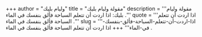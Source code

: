 +++
author = "وليام بليك"
title = "مقولة وليام بليك"
description = '''مقولة وليام بليك: اذا اردت أن تتعلم السباحة فألق بنفسك في الماء .'''
quote = '''اذا اردت أن تتعلم السباحة فألق بنفسك في الماء .'''
slug = '''اذا-اردت-أن-تتعلم-السباحة-فألق-بنفسك-في-الماء'''
+++
اذا اردت أن تتعلم السباحة فألق بنفسك في الماء .
